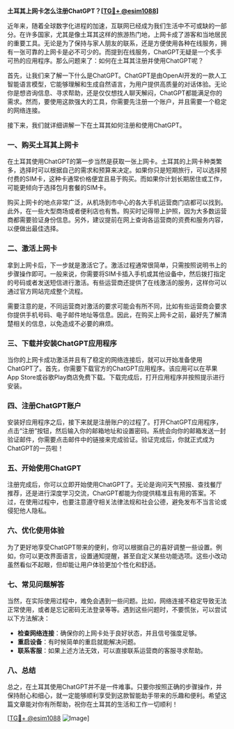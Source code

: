 **土耳其上网卡怎么注册ChatGPT？[[TG💪+ @esim1088](https://t.me/s/esim1088)]**

近年来，随着全球数字化进程的加速，互联网已经成为我们生活中不可或缺的一部分。在许多国家，尤其是像土耳其这样的旅游热门地，上网卡成了游客和当地居民的重要工具。无论是为了保持与家人朋友的联系，还是方便使用各种在线服务，拥有一张可靠的上网卡是必不可少的。而提到在线服务，ChatGPT无疑是一个炙手可热的应用程序。那么问题来了：如何在土耳其注册并使用ChatGPT呢？

首先，让我们来了解一下什么是ChatGPT。ChatGPT是由OpenAI开发的一款人工智能语言模型，它能够理解和生成自然语言，为用户提供高质量的对话体验。无论你是想咨询信息、寻求帮助，还是仅仅想找人聊天解闷，ChatGPT都能满足你的需求。然而，要使用这款强大的工具，你需要先注册一个账户，并且需要一个稳定的网络连接。

接下来，我们就详细讲解一下在土耳其如何注册和使用ChatGPT。

### **一、购买土耳其上网卡**

在土耳其使用ChatGPT的第一步当然是获取一张上网卡。土耳其的上网卡种类繁多，选择时可以根据自己的需求和预算来决定。如果你只是短期旅行，可以选择预付费的SIM卡，这种卡通常价格便宜且易于购买。而如果你计划长期居住或工作，可能更倾向于选择包月套餐的SIM卡。

购买上网卡的地点非常广泛，从机场到市中心的各大手机运营商门店都可以找到。此外，在一些大型商场或者便利店也有售。购买时记得带上护照，因为大多数运营商都需要验证身份信息。另外，建议提前在网上查询各运营商的资费和服务内容，以便做出最佳选择。

### **二、激活上网卡**

拿到上网卡后，下一步就是激活它了。激活过程通常很简单，只需按照说明书上的步骤操作即可。一般来说，你需要将SIM卡插入手机或其他设备中，然后拨打指定的号码或者发送短信进行激活。有些运营商还提供了在线激活的服务，这样你可以通过官方网站完成整个流程。

需要注意的是，不同运营商对激活的要求可能会有所不同，比如有些运营商会要求你提供手机号码、电子邮件地址等信息。因此，在购买上网卡之前，最好先了解清楚相关的信息，以免造成不必要的麻烦。

### **三、下载并安装ChatGPT应用程序**

当你的上网卡成功激活并且有了稳定的网络连接后，就可以开始准备使用ChatGPT了。首先，你需要下载官方的ChatGPT应用程序。该应用可以在苹果App Store或谷歌Play商店免费下载。下载完成后，打开应用程序并按照提示进行安装。

### **四、注册ChatGPT账户**

安装好应用程序之后，接下来就是注册账户的过程了。打开ChatGPT应用程序，点击“注册”按钮，然后输入你的邮箱地址和设置密码。系统会向你的邮箱发送一封验证邮件，你需要点击邮件中的链接来完成验证。验证完成后，你就正式成为ChatGPT的一员啦！

### **五、开始使用ChatGPT**

注册完成后，你可以立即开始使用ChatGPT了。无论是询问天气预报、查找餐厅推荐，还是进行深度学习交流，ChatGPT都能为你提供精准且有用的答案。不过，在使用过程中，也要注意遵守相关法律法规和社会公德，避免发布不当言论或侵犯他人隐私。

### **六、优化使用体验**

为了更好地享受ChatGPT带来的便利，你可以根据自己的喜好调整一些设置。例如，你可以更改界面语言，设置通知提醒，甚至自定义某些功能选项。这些小改动虽然看似不起眼，但却能让用户体验更加个性化和舒适。

### **七、常见问题解答**

当然，在实际使用过程中，难免会遇到一些问题。比如，网络连接不稳定导致无法正常使用，或者是忘记密码无法登录等等。遇到这些问题时，不要慌张，可以尝试以下方法解决：

- **检查网络连接**：确保你的上网卡处于良好状态，并且信号强度足够。
- **重启设备**：有时候简单的重启就能解决问题。
- **联系客服**：如果上述方法无效，可以直接联系运营商的客服寻求帮助。

### **八、总结**

总之，在土耳其使用ChatGPT并不是一件难事。只要你按照正确的步骤操作，并保持耐心和细心，就一定能够顺利享受到这款智能助手带来的乐趣和便利。希望这篇文章能对你有所帮助，祝你在土耳其的生活和工作一切顺利！

[[TG💪+ @esim1088](https://t.me/s/esim1088) ![Image](https://i.postimg.cc/4NQfJmqS/Snipaste-2025-05-13-00-14-12.png)]